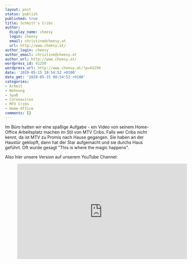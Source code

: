 ```yaml
---
layout: post
status: publish
published: true
title: Schmitt's Cribs
author:
  display_name: cheesy
  login: cheesy
  email: christine@cheesy.at
  url: http://www.cheesy.at/
author_login: cheesy
author_email: christine@cheesy.at
author_url: http://www.cheesy.at/
wordpress_id: 41250
wordpress_url: http://www.cheesy.at/?p=41250
date: '2020-05-15 10:54:52 +0100'
date_gmt: '2020-05-15 08:54:52 +0100'
categories:
- Arbeit
- Wohnung
- Spaß
- Coronavirus
- MTV Cribs
- Home-Office
comments: []
---
```

Im Büro hatten wir eine spaßige Aufgabe - ein Video von seinem Home-Office Arbeitsplatz machen im Stil von MTV Cribs. Falls wer Cribs nicht kennt, da ist MTV zu Promis nach Hause gegangen. Sie haben an der Haustür geklopft, dann hat der Star aufgemacht und sie durchs Haus geführt. Oft wurde gesagt "This is where the magic happens".

Also hier unsere Version auf unserem YouTube Channel:
<figure>
<iframe width="560" height="315" src="https://www.youtube.com/embed/DEzqkOvtRsQ" title="YouTube video player" frameborder="0" allow="accelerometer; autoplay; clipboard-write; encrypted-media; gyroscope; picture-in-picture" allowfullscreen></iframe>
</figure>
